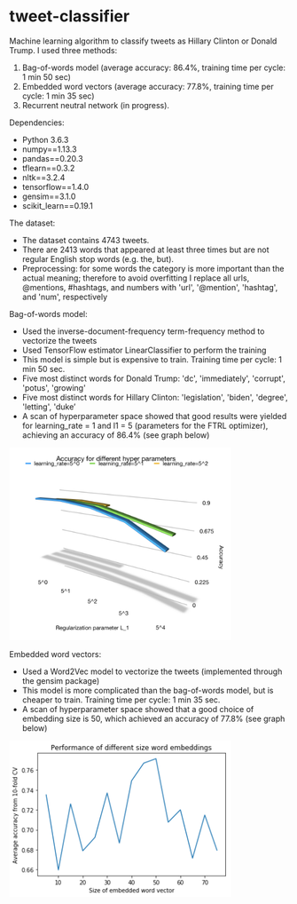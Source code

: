 # tweet-classifier
Machine learning algorithm to classify tweets as Hillary Clinton or Donald Trump. I used three methods:
1. Bag-of-words model (average accuracy: 86.4%, training time per cycle: 1 min 50 sec)
2. Embedded word vectors (average accuracy: 77.8%, training time per cycle: 1 min 35 sec)
3. Recurrent neutral network (in progress).

Dependencies:
- Python 3.6.3
- numpy==1.13.3
- pandas==0.20.3
- tflearn==0.3.2
- nltk==3.2.4
- tensorflow==1.4.0
- gensim==3.1.0
- scikit_learn==0.19.1

The dataset:
- The dataset contains 4743 tweets.
- There are 2413 words that appeared at least three times but are not regular English stop words (e.g. the, but).
- Preprocessing: for some words the category is more important than the actual meaning; therefore to avoid overfitting I replace all urls, @mentions, #hashtags, and numbers with 'url', '@mention', 'hashtag', and 'num', respectively

Bag-of-words model:
- Used the inverse-document-frequency term-frequency method to vectorize the tweets
- Used TensorFlow estimator LinearClassifier to perform the training
- This model is simple but is expensive to train. Training time per cycle: 1 min 50 sec.
- Five most distinct words for Donald Trump: 'dc', 'immediately', 'corrupt', 'potus', 'growing'
- Five most distinct words for Hillary Clinton:  'legislation', 'biden', 'degree', 'letting', 'duke’
- A scan of hyperparameter space showed that good results were yielded for learning_rate = 1 and l1 = 5 (parameters for the FTRL optimizer), achieving an accuracy of 86.4% (see graph below)


<img src="https://github.com/IvanChingLi/tweet-classifier/blob/master/BOW/log/hyperparam_plot.png" width="400">

Embedded word vectors:
- Used a Word2Vec model to vectorize the tweets (implemented through the gensim package)
- This model is more complicated than the bag-of-words model, but is cheaper to train. Training time per cycle: 1 min 35 sec.
- A scan of hyperparameter space showed that a good choice of embedding size is 50, which achieved an accuracy of 77.8% (see graph below)

<img src="https://github.com/IvanChingLi/tweet-classifier/blob/master/BOW_embedding/plot1.png" width="400">
